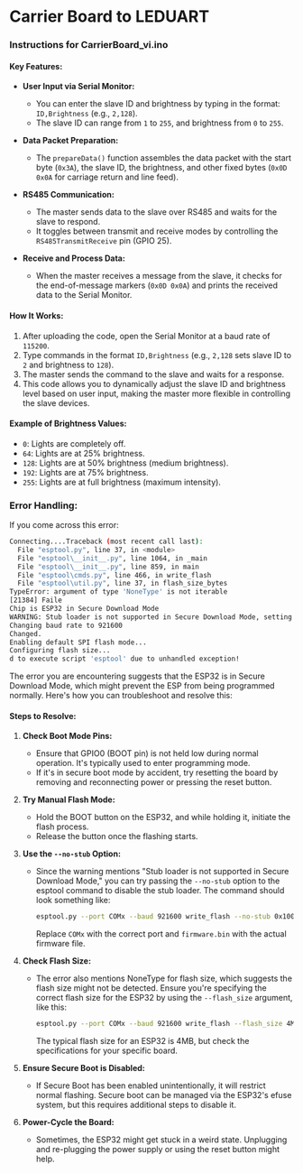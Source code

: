 # Carrier Board to LEDUART

### Instructions for CarrierBoard_vi.ino

#### Key Features:

- **User Input via Serial Monitor:**
  - You can enter the slave ID and brightness by typing in the format: `ID,Brightness` (e.g., `2,128`).
  - The slave ID can range from `1` to `255`, and brightness from `0` to `255`.

- **Data Packet Preparation:**
  - The `prepareData()` function assembles the data packet with the start byte (`0x3A`), the slave ID, the brightness, and other fixed bytes (`0x0D 0x0A` for carriage return and line feed).

- **RS485 Communication:**
  - The master sends data to the slave over RS485 and waits for the slave to respond.
  - It toggles between transmit and receive modes by controlling the `RS485TransmitReceive` pin (GPIO 25).

- **Receive and Process Data:**
  - When the master receives a message from the slave, it checks for the end-of-message markers (`0x0D 0x0A`) and prints the received data to the Serial Monitor.

#### How It Works:

1. After uploading the code, open the Serial Monitor at a baud rate of `115200`.
2. Type commands in the format `ID,Brightness` (e.g., `2,128` sets slave ID to `2` and brightness to `128`).
3. The master sends the command to the slave and waits for a response.
4. This code allows you to dynamically adjust the slave ID and brightness level based on user input, making the master more flexible in controlling the slave devices.

#### Example of Brightness Values:

- `0`: Lights are completely off.
- `64`: Lights are at 25% brightness.
- `128`: Lights are at 50% brightness (medium brightness).
- `192`: Lights are at 75% brightness.
- `255`: Lights are at full brightness (maximum intensity).

### Error Handling:

If you come across this error:

```bash
Connecting....Traceback (most recent call last): 
  File "esptool.py", line 37, in <module>
  File "esptool\__init__.py", line 1064, in _main
  File "esptool\__init__.py", line 859, in main
  File "esptool\cmds.py", line 466, in write_flash
  File "esptool\util.py", line 37, in flash_size_bytes
TypeError: argument of type 'NoneType' is not iterable
[21384] Faile
Chip is ESP32 in Secure Download Mode
WARNING: Stub loader is not supported in Secure Download Mode, setting --no-stub
Changing baud rate to 921600
Changed.
Enabling default SPI flash mode...
Configuring flash size...
d to execute script 'esptool' due to unhandled exception!
```

The error you are encountering suggests that the ESP32 is in Secure Download Mode, which might prevent the ESP from being programmed normally. Here's how you can troubleshoot and resolve this:

#### Steps to Resolve:

1. **Check Boot Mode Pins:**
   - Ensure that GPIO0 (BOOT pin) is not held low during normal operation. It's typically used to enter programming mode.
   - If it's in secure boot mode by accident, try resetting the board by removing and reconnecting power or pressing the reset button.

2. **Try Manual Flash Mode:**
   - Hold the BOOT button on the ESP32, and while holding it, initiate the flash process.
   - Release the button once the flashing starts.

3. **Use the `--no-stub` Option:**
   - Since the warning mentions "Stub loader is not supported in Secure Download Mode," you can try passing the `--no-stub` option to the esptool command to disable the stub loader. The command should look something like:
     ```bash
     esptool.py --port COMx --baud 921600 write_flash --no-stub 0x1000 firmware.bin
     ```
     Replace `COMx` with the correct port and `firmware.bin` with the actual firmware file.

4. **Check Flash Size:**
   - The error also mentions NoneType for flash size, which suggests the flash size might not be detected. Ensure you're specifying the correct flash size for the ESP32 by using the `--flash_size` argument, like this:
     ```bash
     esptool.py --port COMx --baud 921600 write_flash --flash_size 4MB 0x1000 firmware.bin
     ```
     The typical flash size for an ESP32 is 4MB, but check the specifications for your specific board.

5. **Ensure Secure Boot is Disabled:**
   - If Secure Boot has been enabled unintentionally, it will restrict normal flashing. Secure boot can be managed via the ESP32's efuse system, but this requires additional steps to disable it.

6. **Power-Cycle the Board:**
   - Sometimes, the ESP32 might get stuck in a weird state. Unplugging and re-plugging the power supply or using the reset button might help.
